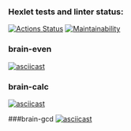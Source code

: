 ### Hexlet tests and linter status:
[![Actions Status](https://github.com/Allanium/python-project-49/actions/workflows/hexlet-check.yml/badge.svg)](https://github.com/Allanium/python-project-49/actions)
[![Maintainability](https://api.codeclimate.com/v1/badges/c951f3e347a2fb374872/maintainability)](https://codeclimate.com/github/Allanium/python-project-49/maintainability)

### brain-even
[![asciicast](https://asciinema.org/a/L14KGKic9KXuxSClX8f4gB4zm.svg)](https://asciinema.org/a/L14KGKic9KXuxSClX8f4gB4zm)

### brain-calc
[![asciicast](https://asciinema.org/a/13KwInbIoi14VEUwiUt1NKhAF.svg)](https://asciinema.org/a/13KwInbIoi14VEUwiUt1NKhAF)

###brain-gcd
[![asciicast](https://asciinema.org/a/yX1NPzsffxbg6Lx9SEQw7NnHS.svg)](https://asciinema.org/a/yX1NPzsffxbg6Lx9SEQw7NnHS)
